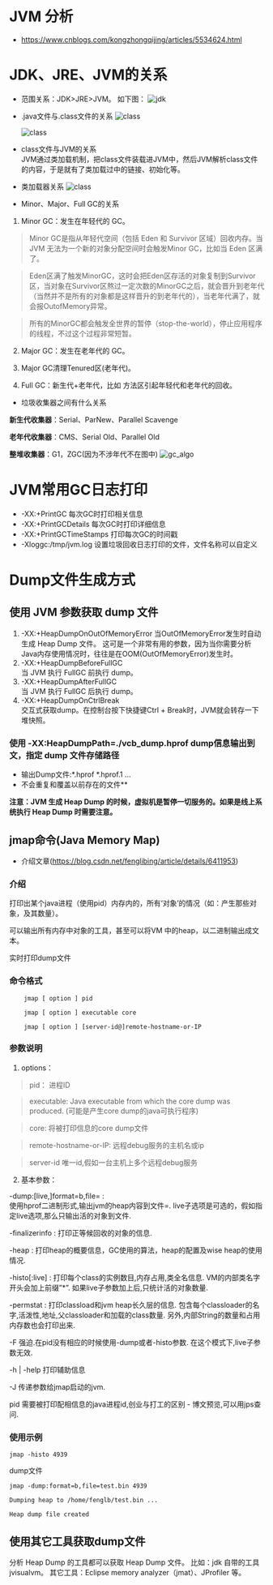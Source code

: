 # JVM 分析
- https://www.cnblogs.com/kongzhongqijing/articles/5534624.html

# JDK、JRE、JVM的关系
- 范围关系：JDK>JRE>JVM。
如下图：
    ![jdk](resources/jdk_jre_jvm.png)

- .java文件与.class文件的关系
    ![class](resources/java_class_relation.png)

    ![class](resources/from_java_to_class.png)
- class文件与JVM的关系  
JVM通过类加载机制，把class文件装载进JVM中，然后JVM解析class文件的内容，于是就有了类加载过中的链接、初始化等。

- 类加载器关系
    ![class](resources/class_loader.png)

- Minor、Major、Full GC的关系
1. Minor GC：发生在年轻代的 GC。

>Minor GC是指从年轻代空间（包括 Eden 和 Survivor 区域）回收内存。当 JVM 无法为一个新的对象分配空间时会触发Minor GC，比如当 Eden 区满了。

>Eden区满了触发MinorGC，这时会把Eden区存活的对象复制到Survivor区，当对象在Survivor区熬过一定次数的MinorGC之后，就会晋升到老年代（当然并不是所有的对象都是这样晋升的到老年代的），当老年代满了，就会报OutofMemory异常。

>所有的MinorGC都会触发全世界的暂停（stop-the-world），停止应用程序的线程，不过这个过程非常短暂。

2. Major GC：发生在老年代的 GC。

3. Major GC清理Tenured区(老年代)。

4. Full GC：新生代+老年代，比如 方法区引起年轻代和老年代的回收。

- 垃圾收集器之间有什么关系

**新生代收集器**：Serial、ParNew、Parallel Scavenge

**老年代收集器**：CMS、Serial Old、Parallel Old

**整堆收集器**：G1，ZGC(因为不涉年代不在图中)
![gc_algo](resources/gc_algo.png)


# JVM常用GC日志打印
* -XX:+PrintGC 每次GC时打印相关信息
* -XX:+PrintGCDetails 每次GC时打印详细信息
* -XX:+PrintGCTimeStamps 打印每次GC的时间戳
* -Xloggc:/tmp/jvm.log 设置垃圾回收日志打印的文件，文件名称可以自定义

# Dump文件生成方式
## 使用 JVM 参数获取 dump 文件
1. -XX:+HeapDumpOnOutOfMemoryError
当OutOfMemoryError发生时自动生成 Heap Dump 文件。
这可是一个非常有用的参数，因为当你需要分析Java内存使用情况时，往往是在OOM(OutOfMemoryError)发生时。
2. -XX:+HeapDumpBeforeFullGC  
当 JVM 执行 FullGC 前执行 dump。
3. -XX:+HeapDumpAfterFullGC  
当 JVM 执行 FullGC 后执行 dump。
4. -XX:+HeapDumpOnCtrlBreak  
交互式获取dump。在控制台按下快捷键Ctrl + Break时，JVM就会转存一下堆快照。

### 使用 -XX:HeapDumpPath=./vcb_dump.hprof dump信息输出到文，指定 dump 文件存储路径
- 输出Dump文件:*.hprof *.hprof.1 ... 
- 不会重复和覆盖以前存在的文件**


**注意：JVM 生成 Heap Dump 的时候，虚拟机是暂停一切服务的。如果是线上系统执行 Heap Dump 时需要注意。**

## jmap命令(Java Memory Map)
- 介绍文章(https://blog.csdn.net/fenglibing/article/details/6411953)
### 介绍
打印出某个java进程（使用pid）内存内的，所有‘对象’的情况（如：产生那些对象，及其数量）。

可以输出所有内存中对象的工具，甚至可以将VM 中的heap，以二进制输出成文本。

实时打印dump文件

### 命令格式
```shell
    jmap [ option ] pid

    jmap [ option ] executable core

    jmap [ option ] [server-id@]remote-hostname-or-IP
```

### 参数说明
1. options： 
> pid： 进程ID

> executable: Java executable from which the core dump was produced. (可能是产生core dump的java可执行程序)

> core: 将被打印信息的core dump文件

> remote-hostname-or-IP: 远程debug服务的主机名或ip

> server-id 唯一id,假如一台主机上多个远程debug服务 

2. 基本参数：

-dump:[live,]format=b,file=<filename> :  
使用hprof二进制形式,输出jvm的heap内容到文件=. live子选项是可选的，假如指定live选项,那么只输出活的对象到文件. 

-finalizerinfo : 打印正等候回收的对象的信息.

-heap : 打印heap的概要信息，GC使用的算法，heap的配置及wise heap的使用情况.

-histo[:live] : 打印每个class的实例数目,内存占用,类全名信息. VM的内部类名字开头会加上前缀”*”. 如果live子参数加上后,只统计活的对象数量. 

-permstat : 打印classload和jvm heap长久层的信息. 包含每个classloader的名字,活泼性,地址,父classloader和加载的class数量. 另外,内部String的数量和占用内存数也会打印出来. 

-F 强迫.在pid没有相应的时候使用-dump或者-histo参数. 在这个模式下,live子参数无效. 

-h | -help 打印辅助信息 

-J 传递参数给jmap启动的jvm. 

pid 需要被打印配相信息的java进程id,创业与打工的区别 - 博文预览,可以用jps查问.

### 使用示例
```
jmap -histo 4939
```
dump文件
```
jmap -dump:format=b,file=test.bin 4939

Dumping heap to /home/fenglb/test.bin ...

Heap dump file created
```


## 使用其它工具获取dump文件
分析 Heap Dump 的工具都可以获取 Heap Dump 文件。
比如：jdk 自带的工具 jvisualvm。
其它工具：Eclipse memory analyzer（jmat）、JProfiler 等。
